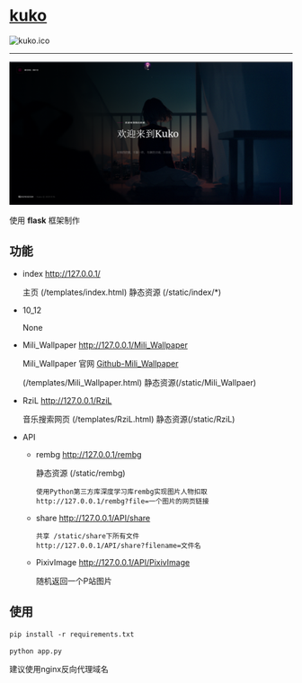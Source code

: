 # [kuko](https://www.kuko.icu/Mili_Wallpaper)

![kuko.ico](https://www.kuko.icu/static/index/favicon.ico)

___

![demonstration_home](./static/index/demonstration_home.png)

使用 **flask** 框架制作

## 功能

- index http://127.0.0.1/

    主页 (/templates/index.html) 静态资源 (/static/index/*)

- 10_12

  None

- Mili_Wallpaper http://127.0.0.1/Mili_Wallpaper

  Mili_Wallpaper 官网 [Github-Mili_Wallpaper](https://github.com/PYmili/Mili_Wallpaper)

  (/templates/Mili_Wallpaper.html) 静态资源(/static/Mili_Wallpaer)

- RziL http://127.0.0.1/RziL

  音乐搜索网页 (/templates/RziL.html) 静态资源(/static/RziL)

- API

  - rembg http://127.0.0.1/rembg
    
    静态资源 (/static/rembg)
    
    ```
    使用Python第三方库深度学习库rembg实现图片人物扣取
    http://127.0.0.1/rembg?file=一个图片的网页链接
    ```
  
  - share http://127.0.0.1/API/share
  
    ```
    共享 /static/share下所有文件
    http://127.0.0.1/API/share?filename=文件名
    ```
  
  - PixivImage http://127.0.0.1/API/PixivImage
    
    随机返回一个P站图片

## 使用

```
pip install -r requirements.txt
```

```
python app.py
```

建议使用nginx反向代理域名